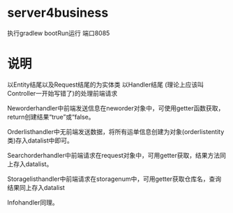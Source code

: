 # server4business


执行gradlew bootRun运行 端口8085

# 说明
以Entity结尾以及Request结尾的为实体类
以Handler结尾 (理论上应该叫Controller一开始写错了)的处理前端请求

Neworderhandler中前端发送信息在neworder对象中，可使用getter函数获取，return创建结果“true”或“false。

Orderlisthandler中无前端发送数据，将所有运单信息创建为对象(orderlistentity类)存入datalist中即可。

Searchorderhandler中前端请求在request对象中，可用getter获取，结果方法同上存入datalist。

Storagelisthandler中前端请求在storagenum中，可用getter获取仓库名，查询结果同上存入datalist

Infohandler同理。
